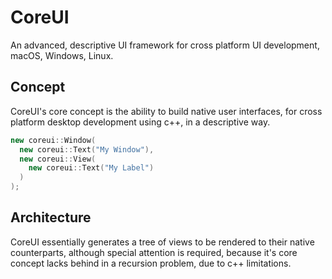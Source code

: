 # CoreUI
An advanced, descriptive UI framework for cross platform UI development, macOS, Windows, Linux. 

## Concept
CoreUI's core concept is the ability to build native user interfaces, for cross platform desktop development using c++, in a descriptive way.
```cpp
new coreui::Window(
  new coreui::Text("My Window"),
  new coreui::View(
    new coreui::Text("My Label")
  )
);
```

## Architecture
CoreUI essentially generates a tree of views to be rendered to their native counterparts, although special attention is required, because it's core concept lacks behind in a recursion problem, due to c++ limitations.
